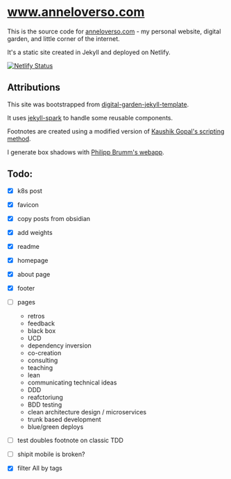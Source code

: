 # www.anneloverso.com

This is the source code for [anneloverso.com](http://anneloverso.com/) - my personal website, digital garden, and little corner of the internet.

It's a static site created in Jekyll and deployed on Netlify.

[![Netlify Status](https://api.netlify.com/api/v1/badges/4f604e93-85b2-42d4-ae3e-8e113df4ba40/deploy-status)](https://app.netlify.com/sites/gracious-williams-ccb54f/deploys)

## Attributions

This site was bootstrapped from [digital-garden-jekyll-template](https://github.com/maximevaillancourt/digital-garden-jekyll-template).

It uses [jekyll-spark](https://github.com/helpscout/jekyll-spark) to handle some reusable components.

Footnotes are created using a modified version of [Kaushik Gopal's scripting method](https://blog.jkl.gg/jekyll-footnote-tufte-sidenote/).

I generate box shadows with [Philipp Brumm's webapp](https://brumm.af/shadows).

## Todo:

- [x] k8s post
- [x] favicon
- [x] copy posts from obsidian
- [x] add weights
- [x] readme
- [x] homepage
- [x] about page
- [x] footer
- [ ] pages
    - retros
    - feedback
    - black box
    - UCD
    - dependency inversion
    - co-creation
    - consulting
    - teaching
    - lean
    - communicating technical ideas
    - DDD
    - reafctoriung
    - BDD testing
    - clean architecture design / microservices
    - trunk based development
    - blue/green deploys
- [ ] test doubles footnote on classic TDD
- [ ] shipit mobile is broken?
- [x] filter All by tags





